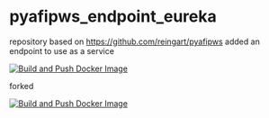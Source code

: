 # pyafipws_endpoint_eureka
repository based on https://github.com/reingart/pyafipws added an endpoint to use as a service

[![Build and Push Docker Image](https://github.com/dqmdz/pyafipws_endpoint_eureka/actions/workflows/deploy.yml/badge.svg)](https://github.com/dqmdz/pyafipws_endpoint_eureka/actions/workflows/deploy.yml)

forked

[![Build and Push Docker Image](https://github.com/ETEREA-services/ETEREA.pyafipws-service/actions/workflows/deploy.yml/badge.svg?branch=main)](https://github.com/ETEREA-services/ETEREA.pyafipws-service/actions/workflows/deploy.yml)
